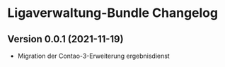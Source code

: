 # Ligaverwaltung-Bundle Changelog

## Version 0.0.1 (2021-11-19)

* Migration der Contao-3-Erweiterung ergebnisdienst
